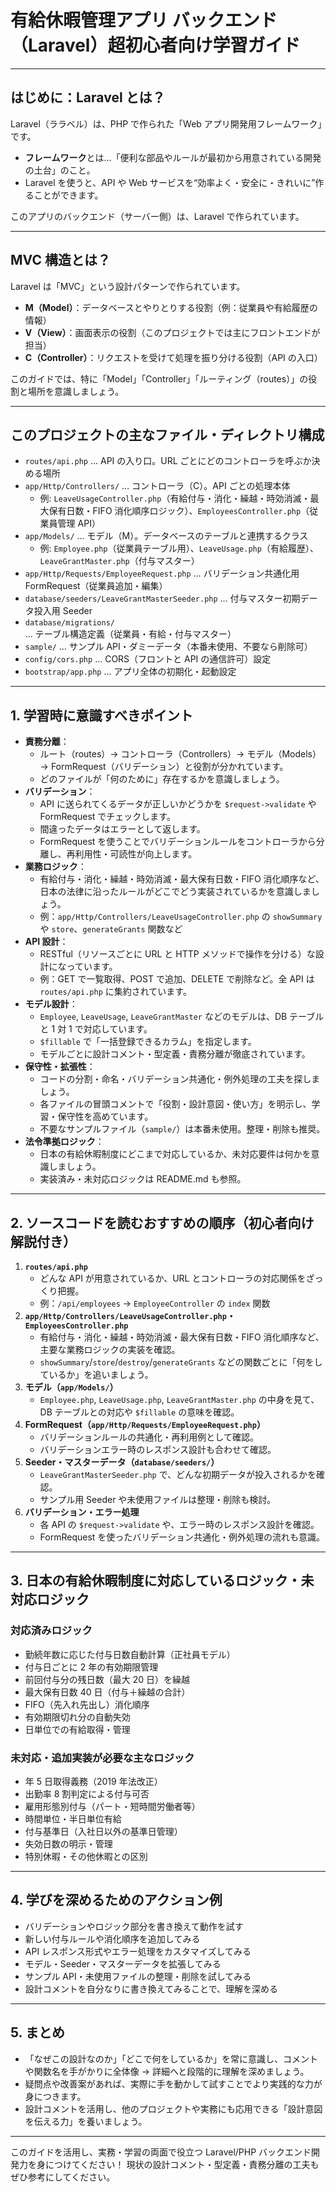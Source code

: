 # 有給休暇管理アプリ バックエンド（Laravel）超初心者向け学習ガイド

---

## はじめに：Laravel とは？

Laravel（ララベル）は、PHP で作られた「Web アプリ開発用フレームワーク」です。

-   **フレームワーク**とは…「便利な部品やルールが最初から用意されている開発の土台」のこと。
-   Laravel を使うと、API や Web サービスを“効率よく・安全に・きれいに”作ることができます。

このアプリのバックエンド（サーバー側）は、Laravel で作られています。

---

## MVC 構造とは？

Laravel は「MVC」という設計パターンで作られています。

-   **M（Model）**：データベースとやりとりする役割（例：従業員や有給履歴の情報）
-   **V（View）**：画面表示の役割（このプロジェクトでは主にフロントエンドが担当）
-   **C（Controller）**：リクエストを受けて処理を振り分ける役割（API の入口）

このガイドでは、特に「Model」「Controller」「ルーティング（routes）」の役割と場所を意識しましょう。

---

## このプロジェクトの主なファイル・ディレクトリ構成

-   `routes/api.php` … API の入り口。URL ごとにどのコントローラを呼ぶか決める場所
-   `app/Http/Controllers/` … コントローラ（C）。API ごとの処理本体
    -   例: `LeaveUsageController.php`（有給付与・消化・繰越・時効消滅・最大保有日数・FIFO 消化順序ロジック）、`EmployeesController.php`（従業員管理 API）
-   `app/Models/` … モデル（M）。データベースのテーブルと連携するクラス
    -   例: `Employee.php`（従業員テーブル用）、`LeaveUsage.php`（有給履歴）、`LeaveGrantMaster.php`（付与マスター）
-   `app/Http/Requests/EmployeeRequest.php` … バリデーション共通化用 FormRequest（従業員追加・編集）
-   `database/seeders/LeaveGrantMasterSeeder.php` … 付与マスター初期データ投入用 Seeder
-   `database/migrations/` … テーブル構造定義（従業員・有給・付与マスター）
-   `sample/` … サンプル API・ダミーデータ（本番未使用、不要なら削除可）
-   `config/cors.php` … CORS（フロントと API の通信許可）設定
-   `bootstrap/app.php` … アプリ全体の初期化・起動設定

---

## 1. 学習時に意識すべきポイント

-   **責務分離**：
    -   ルート（routes）→ コントローラ（Controllers）→ モデル（Models）→ FormRequest（バリデーション）と役割が分かれています。
    -   どのファイルが「何のために」存在するかを意識しましょう。
-   **バリデーション**：
    -   API に送られてくるデータが正しいかどうかを `$request->validate` や FormRequest でチェックします。
    -   間違ったデータはエラーとして返します。
    -   FormRequest を使うことでバリデーションルールをコントローラから分離し、再利用性・可読性が向上します。
-   **業務ロジック**：
    -   有給付与・消化・繰越・時効消滅・最大保有日数・FIFO 消化順序など、日本の法律に沿ったルールがどこでどう実装されているかを意識しましょう。
    -   例：`app/Http/Controllers/LeaveUsageController.php` の `showSummary` や `store`、`generateGrants` 関数など
-   **API 設計**：
    -   RESTful（リソースごとに URL と HTTP メソッドで操作を分ける）な設計になっています。
    -   例：GET で一覧取得、POST で追加、DELETE で削除など。全 API は `routes/api.php` に集約されています。
-   **モデル設計**：
    -   `Employee`, `LeaveUsage`, `LeaveGrantMaster` などのモデルは、DB テーブルと 1 対 1 で対応しています。
    -   `$fillable` で「一括登録できるカラム」を指定します。
    -   モデルごとに設計コメント・型定義・責務分離が徹底されています。
-   **保守性・拡張性**：
    -   コードの分割・命名・バリデーション共通化・例外処理の工夫を探しましょう。
    -   各ファイルの冒頭コメントで「役割・設計意図・使い方」を明示し、学習・保守性を高めています。
    -   不要なサンプルファイル（`sample/`）は本番未使用。整理・削除も推奨。
-   **法令準拠ロジック**：
    -   日本の有給休暇制度にどこまで対応しているか、未対応要件は何かを意識しましょう。
    -   実装済み・未対応ロジックは README.md も参照。

---

## 2. ソースコードを読むおすすめの順序（初心者向け解説付き）

1. **`routes/api.php`**
    - どんな API が用意されているか、URL とコントローラの対応関係をざっくり把握。
    - 例：`/api/employees` → `EmployeeController` の `index` 関数
2. **`app/Http/Controllers/LeaveUsageController.php`・`EmployeesController.php`**
    - 有給付与・消化・繰越・時効消滅・最大保有日数・FIFO 消化順序など、主要な業務ロジックの実装を確認。
    - `showSummary`/`store`/`destroy`/`generateGrants` などの関数ごとに「何をしているか」を追いましょう。
3. **モデル（`app/Models/`）**
    - `Employee.php`, `LeaveUsage.php`, `LeaveGrantMaster.php` の中身を見て、DB テーブルとの対応や `$fillable` の意味を確認。
4. **FormRequest（`app/Http/Requests/EmployeeRequest.php`）**
    - バリデーションルールの共通化・再利用例として確認。
    - バリデーションエラー時のレスポンス設計も合わせて確認。
5. **Seeder・マスターデータ（`database/seeders/`）**
    - `LeaveGrantMasterSeeder.php` で、どんな初期データが投入されるかを確認。
    - サンプル用 Seeder や未使用ファイルは整理・削除も検討。
6. **バリデーション・エラー処理**
    - 各 API の `$request->validate` や、エラー時のレスポンス設計を確認。
    - FormRequest を使ったバリデーション共通化・例外処理の流れも意識。

---

## 3. 日本の有給休暇制度に対応しているロジック・未対応ロジック

### 対応済みロジック

-   勤続年数に応じた付与日数自動計算（正社員モデル）
-   付与日ごとに 2 年の有効期限管理
-   前回付与分の残日数（最大 20 日）を繰越
-   最大保有日数 40 日（付与＋繰越の合計）
-   FIFO（先入れ先出し）消化順序
-   有効期限切れ分の自動失効
-   日単位での有給取得・管理

### 未対応・追加実装が必要な主なロジック

-   年 5 日取得義務（2019 年法改正）
-   出勤率 8 割判定による付与可否
-   雇用形態別付与（パート・短時間労働者等）
-   時間単位・半日単位有給
-   付与基準日（入社日以外の基準日管理）
-   失効日数の明示・管理
-   特別休暇・その他休暇との区別

---

## 4. 学びを深めるためのアクション例

-   バリデーションやロジック部分を書き換えて動作を試す
-   新しい付与ルールや消化順序を追加してみる
-   API レスポンス形式やエラー処理をカスタマイズしてみる
-   モデル・Seeder・マスターデータを拡張してみる
-   サンプル API・未使用ファイルの整理・削除を試してみる
-   設計コメントを自分なりに書き換えてみることで、理解を深める

---

## 5. まとめ

-   「なぜこの設計なのか」「どこで何をしているか」を常に意識し、コメントや関数名を手がかりに全体像 → 詳細へと段階的に理解を深めましょう。
-   疑問点や改善案があれば、実際に手を動かして試すことでより実践的な力が身につきます。
-   設計コメントを活用し、他のプロジェクトや実務にも応用できる「設計意図を伝える力」を養いましょう。

---

このガイドを活用し、実務・学習の両面で役立つ Laravel/PHP バックエンド開発力を身につけてください！
現状の設計コメント・型定義・責務分離の工夫もぜひ参考にしてください。
